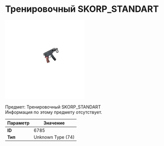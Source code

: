 # Тренировочный SKORP_STANDART

![Item Image](../img/6785.webp?raw=true)

Предмет: Тренировочный SKORP_STANDART<br>Информация по этому предмету отсутствует.


| Параметр | Значение |
|----------|----------|
| **ID** | 6785 |
| **Тип** | Unknown Type (74) |

